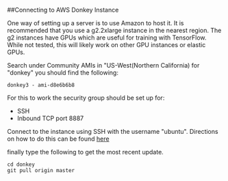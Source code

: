 ##Connecting to AWS Donkey Instance

One way of setting up a server is to use Amazon to host it.  It is recommended that you use a g2.2xlarge instance in the nearest region. The g2 instances have GPUs which are useful for training with TensorFlow. While not tested, this will likely work on other GPU instances or elastic GPUs.  

Search under Community AMIs in "US-West(Northern California) for "donkey" you should find the following:

	donkey3 - ami-d8e6b6b8

For this to work the security group should be set up for:

* 	SSH
* 	Inbound TCP port 8887

Connect to the instance using SSH with the username "ubuntu". Directions on how to do this can be found [here](http://docs.aws.amazon.com/AWSEC2/latest/UserGuide/AccessingInstancesLinux.html)

finally type the following to get the most recent update.

	cd donkey
	git pull origin master
	
